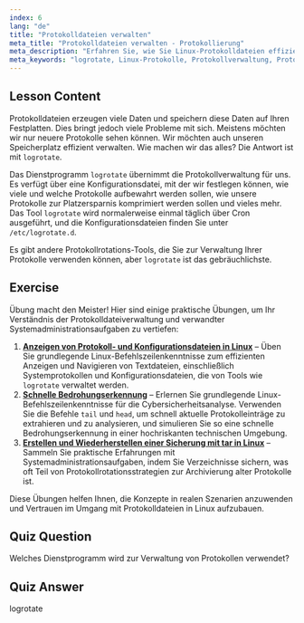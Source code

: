 ```yaml
---
index: 6
lang: "de"
title: "Protokolldateien verwalten"
meta_title: "Protokolldateien verwalten - Protokollierung"
meta_description: "Erfahren Sie, wie Sie Linux-Protokolldateien effizient mit logrotate verwalten. Entdecken Sie Protokollrotation, Komprimierung und Konfiguration, um Speicherplatz zu sparen. Beginnen Sie noch heute mit dem Lernen!"
meta_keywords: "logrotate, Linux-Protokolle, Protokollverwaltung, Protokollrotation, Linux-Tutorial, Anfänger, Leitfaden, Speicherplatz"
---
```


## Lesson Content

Protokolldateien erzeugen viele Daten und speichern diese Daten auf Ihren Festplatten. Dies bringt jedoch viele Probleme mit sich. Meistens möchten wir nur neuere Protokolle sehen können. Wir möchten auch unseren Speicherplatz effizient verwalten. Wie machen wir das alles? Die Antwort ist mit `logrotate`.

Das Dienstprogramm `logrotate` übernimmt die Protokollverwaltung für uns. Es verfügt über eine Konfigurationsdatei, mit der wir festlegen können, wie viele und welche Protokolle aufbewahrt werden sollen, wie unsere Protokolle zur Platzersparnis komprimiert werden sollen und vieles mehr. Das Tool `logrotate` wird normalerweise einmal täglich über Cron ausgeführt, und die Konfigurationsdateien finden Sie unter `/etc/logrotate.d`.

Es gibt andere Protokollrotations-Tools, die Sie zur Verwaltung Ihrer Protokolle verwenden können, aber `logrotate` ist das gebräuchlichste.

## Exercise

Übung macht den Meister! Hier sind einige praktische Übungen, um Ihr Verständnis der Protokolldateiverwaltung und verwandter Systemadministrationsaufgaben zu vertiefen:

1. **[Anzeigen von Protokoll- und Konfigurationsdateien in Linux](https://labex.io/de/labs/linux-viewing-log-and-configuration-files-in-linux-387914)** – Üben Sie grundlegende Linux-Befehlszeilenkenntnisse zum effizienten Anzeigen und Navigieren von Textdateien, einschließlich Systemprotokollen und Konfigurationsdateien, die von Tools wie `logrotate` verwaltet werden.
2. **[Schnelle Bedrohungserkennung](https://labex.io/de/labs/linux-rapid-threat-detection-387930)** – Erlernen Sie grundlegende Linux-Befehlszeilenkenntnisse für die Cybersicherheitsanalyse. Verwenden Sie die Befehle `tail` und `head`, um schnell aktuelle Protokolleinträge zu extrahieren und zu analysieren, und simulieren Sie so eine schnelle Bedrohungserkennung in einer hochriskanten technischen Umgebung.
3. **[Erstellen und Wiederherstellen einer Sicherung mit tar in Linux](https://labex.io/de/labs/comptia-create-and-restore-a-backup-with-tar-in-linux-590843)** – Sammeln Sie praktische Erfahrungen mit Systemadministrationsaufgaben, indem Sie Verzeichnisse sichern, was oft Teil von Protokollrotationsstrategien zur Archivierung alter Protokolle ist.

Diese Übungen helfen Ihnen, die Konzepte in realen Szenarien anzuwenden und Vertrauen im Umgang mit Protokolldateien in Linux aufzubauen.

## Quiz Question

Welches Dienstprogramm wird zur Verwaltung von Protokollen verwendet?

## Quiz Answer

logrotate
